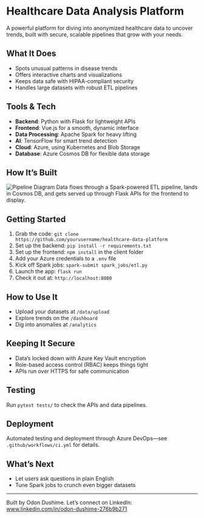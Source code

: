 # Healthcare Data Analysis Platform
A powerful platform for diving into anonymized healthcare data to uncover trends, built with secure, scalable pipelines that grow with your needs.

## What It Does
- Spots unusual patterns in disease trends
- Offers interactive charts and visualizations
- Keeps data safe with HIPAA-compliant security
- Handles large datasets with robust ETL pipelines

## Tools & Tech
- **Backend**: Python with Flask for lightweight APIs
- **Frontend**: Vue.js for a smooth, dynamic interface
- **Data Processing**: Apache Spark for heavy lifting
- **AI**: TensorFlow for smart trend detection
- **Cloud**: Azure, using Kubernetes and Blob Storage
- **Database**: Azure Cosmos DB for flexible data storage

## How It’s Built
![Pipeline Diagram](docs/pipeline.png)
Data flows through a Spark-powered ETL pipeline, lands in Cosmos DB, and gets served up through Flask APIs for the frontend to display.

## Getting Started
1. Grab the code: `git clone https://github.com/yourusername/healthcare-data-platform`
2. Set up the backend: `pip install -r requirements.txt`
3. Set up the frontend: `npm install` in the client folder
4. Add your Azure credentials to a `.env` file
5. Kick off Spark jobs: `spark-submit spark_jobs/etl.py`
6. Launch the app: `flask run`
7. Check it out at: `http://localhost:8080`

## How to Use It
- Upload your datasets at `/data/upload`
- Explore trends on the `/dashboard`
- Dig into anomalies at `/analytics`

## Keeping It Secure
- Data’s locked down with Azure Key Vault encryption
- Role-based access control (RBAC) keeps things tight
- APIs run over HTTPS for safe communication

## Testing
Run `pytest tests/` to check the APIs and data pipelines.

## Deployment
Automated testing and deployment through Azure DevOps—see `.github/workflows/ci.yml` for details.

## What’s Next
- Let users ask questions in plain English
- Tune Spark jobs to crunch even bigger datasets

---
Built by Odon Dushime. Let’s connect on LinkedIn: www.linkedin.com/in/odon-dushime-276b9b271
